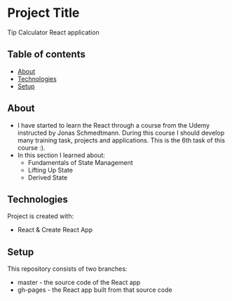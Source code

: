 # Project Title 
Tip Calculator React application

## Table of contents
* [About](#about)
* [Technologies](#technologies)
* [Setup](#setup)

## About
- I have started to learn the React through a course from the Udemy instructed by Jonas Schmedtmann. During this course I should develop many training task, projects and applications. This is the 6th task of this course :).
- In this section I learned about:
  * Fundamentals of State Management
  * Lifting Up State
  * Derived State
 
## Technologies
Project is created with:
* React & Create React App

## Setup
This repository consists of two branches:
* master - the source code of the React app
* gh-pages - the React app built from that source code
